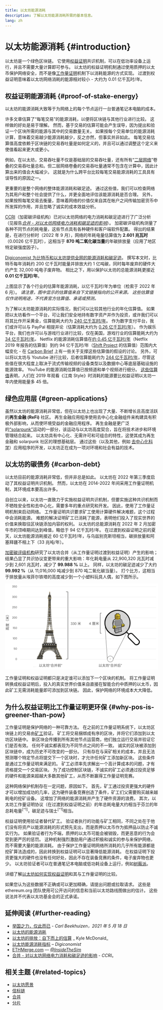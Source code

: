 ```yaml
---
title: 以太坊能源消耗
description: 了解以太坊能源消耗所需的基本信息。
lang: zh
---
```


# 以太坊能源消耗 {#introduction}

以太坊是一个绿色区块链。 它使用[权益证明](/developers/docs/consensus-mechanisms/pos)共识机制，可以在低功率设备上运行，并且不需要大量计算即可参与。 以太坊的权益证明机制通过使用质押的以太币保护网络安全，而不是像[工作量证明](/developers/docs/consensus-mechanisms/pow)机制下以消耗能源的方式实现。 过渡到权益证明意味着以太坊网络消耗的能源相对较小 - 大约为 0.01 亿千瓦时/年。

## 权益证明能源消耗 {#proof-of-stake-energy}

以太坊的能源消耗大致等于为网络上的每个节点运行一台普通笔记本电脑的成本。

许多文章估算了“每笔交易”的能源消耗，以便将区块链与其他行业进行比较。 这样做的好处是易于理解。 然而，基于交易的估算可能会产生误导，因为提出和验证一个区块所需的能源与其中的交易数量无关。 如果按每个交易单位的能源消耗计算，意味着交易越少能源消耗越少，反之亦然，但事实并非如此。 每笔交易估算值高度依赖于区块链的交易吞吐量是如何定义的，并且可以通过调整这个定义来使值看起来更大或更小。

例如，在以太坊，交易吞吐量不仅是基础层的交易吞吐量，还有所有“[二层网络](/layer-2/)”卷叠的交易吞吐量总和。但二层网络卷叠的交易吞吐量通常不包含在计算中，因此计算出来的值会大幅减少。 这就是为什么跨平台比较每笔交易能源消耗的工具具有误导性的原因之一。

更重要的是整个网络的整体能源消耗和碳足迹。 通过这些值，我们可以检查网络为其用户和整个社会提供了什么，并更全面地评估该能源消耗是否合理。 另外，如果按照每笔交易去衡量，意味着网络的价值仅来自其在帐户之间传输加密货币中所发挥的作用，并且忽略了诚实的成本效益分析。

[CCRI](https://carbon-ratings.com)（加密碳评级机构）已对以太坊网络的电力消耗和碳足迹进行了广泛分析（见报告[_合并 - 对以太坊网络电力消耗和碳足迹的影响_](https://carbon-ratings.com/eth-report-2022)）。 加密碳评级机构测量了各种不同节点的耗电量，这些节点具有各种硬件和客户端软件配置。 得出的结果是，在进行分析时（2022 年 9 月），网络的年耗电量估算值为 **2.601 兆瓦时**（0.0026 亿千瓦时），这相当于 **870 吨二氧化碳当量**的年碳排放量（应用了地区特定碳强度因子）。

[Digiconomist 为比特币和以太坊提供全网的能源消耗和碳足迹](https://digiconomist.net/ethereum-energy-consumption)。 撰写本文时，比特币每年消耗约 200 亿千瓦时能量并排放大约 1 亿吨碳，同时每年废弃的硬件大约产生 32,000 吨电子废弃物。 相比之下，用以保护以太坊的总能源消耗更接近 **0.01 亿千瓦时/年**。

<EnergyConsumptionChart />

上图显示了各个行业的估算年能源消耗，以亿千瓦时/年为单位（检索于 2022 年 6 月）。 _请注意，图中显示的估算值来自下文链接指向的公开来源。 这些估算值 仅作说明用途，不代表官方估算值、承诺或预测。_

为了解以太坊能源消耗的实际情况，我们可以比较其他行业的年化估算值。 如果把以太坊看作一个平台，可让我们安全地持有数字资产并作为投资，或许我们可以将其比作开采黄金，估算能耗大约为 [240 亿千瓦时/年](https://www.kitco.com/news/2021-05-17/Gold-s-energy-consumption-doubles-that-of-bitcoin-Galaxy-Digital.html)。 作为数字支付平台，我们或许可以与 PayPal 相提并论（估算消耗大约为 [0.26 亿千瓦时/年](https://app.impaakt.com/analyses/paypal-consumed-264100-mwh-of-energy-in-2020-24-from-non-renewable-sources-27261)）。 作为娱乐平台，我们也许可以与游戏行业进行比较，仅在美国，游戏行业的估算能耗大约为 [34 亿千瓦时/年](https://www.researchgate.net/publication/336909520_Toward_Greener_Gaming_Estimating_National_Energy_Use_and_Energy_Efficiency_Potential)_。_ Netflix 的能源消耗估算值在[约 0.45 亿千瓦时/年](https://s22.q4cdn.com/959853165/files/doc_downloads/2020/02/0220_Netflix_EnvironmentalSocialGovernanceReport_FINAL.pdf)（Netflix 2019 年报告的估算值）到约 94 亿千瓦时/年（[Shift Project](https://theshiftproject.org/en/article/unsustainable-use-online-video/) 的估算值）范围内大幅变化 - 在 [Carbon Brief](https://www.carbonbrief.org/factcheck-what-is-the-carbon-footprint-of-streaming-video-on-netflix) 上有一些关于支撑这些估算值的假设的讨论。 另外，可以将以太坊与 Youtube 进行比较，后者估算能耗约为 [244 亿千瓦时/年](https://thefactsource.com/how-much-electricity-does-youtube-use/)，尽管这些值在很大程度上取决于流式传输视频的设备类型以及数据中心等底层基础设施的能源效率。 YouTube 的能源消耗估算值已按频道和单个视频进行细分。 [这些估算值](https://thefactsource.com/how-much-electricity-does-youtube-use/)表明，人们在 2019 年观看《江南 Style》时消耗的能源要比权益证明以太坊一年内使用能量多 45 倍。

## 绿色应用层 {#green-applications}

虽然以太坊的能源消耗非常低，但在以太坊上也出现了大量、不断增长且高度活跃的**再生金融 (ReFi)** 社区。 再生金融应用程序使用去中心化金融组件来构建具有积极外部影响，从而使环境受益的金融应用程序。 再生金融是更广泛的[“solarpunk”](https://en.wikipedia.org/wiki/Solarpunk)运动的一部分，该运动与以太坊高度契合，旨在将技术进步和环境管理结合起来。 以太坊具有中心化、无需许可和可组合的特性，这使其成为再生金融和 solarpunk 社区的理想基础层。 通过这些（以及其他，例如 [去中心化科学](/desci/)）应用程序的开发，以太坊正在成为一项对环境和社会有益的技术。

## 以太坊的碳债务 {#carbon-debt}

以太坊目前的能源消耗非常低，但并非总是如此。 以太坊在 2022 年第三季度启动了其权益证明共识机制。 然而，以太坊在 2014-2022 年间采用工作量证明机制，其环境成本要高出许多。

自创立以来，以太坊一直致力于实施权益证明共识机制，但要实施这种共识机制而不牺牲安全性和去中心化，需要多年的重点研究和开发。 因此，使用了工作量证明机制来启动网络。 工作量证明共识要求矿工使用计算硬件解决难题，这个过程中会消耗能源。 难题的解决证明矿工已消耗了能源，表明他们投入了现实世界的价值来换取往区块链添加内容的权利。 以太坊的总能源消耗在 2022 年 2 月加密牛市的顶峰期间达到峰值，略低于 94 亿千瓦时/年。 在过渡到权益证明之前的夏天，以太坊能源消耗接近 60 亿千瓦时/年，与乌兹别克斯坦相当，碳排放量和阿塞拜疆不相上下（33 兆吨/年）。

[加密碳评级机构](https://carbon-ratings.com)研究了以太坊合并（从工作量证明过渡到权益证明）产生的影响；结果凸显了共识协议变更带来的重大影响：年化耗电量从 22,900,320 兆瓦时减少到 2,601 兆瓦时，减少了 **99.988 %** 以上。 同样，以太坊的碳足迹减少了大约 **99.992 %**（从 11,016,000 吨减少到 870 吨二氧化碳当量）。 打个比方，这相当于排放量从埃菲尔铁塔的高度减少到一个小塑料玩具人偶，如下图所示。

![以太坊合并前后的能源消耗比较。 左边是 330 米高的埃菲尔铁塔，右边是放大镜下 4 厘米高的塑料玩具人偶。](energy_consumption_pre_post_merge.png)

工作量证明和权益证明都只是决定谁可以添加下一个区块的机制。 将工作量证明转换成权益证明后，投入的真实世界价值来自直接在智能合约中质押的以太币，因此矿工无需消耗能量即可添加到区块链。 因此，保护网络的环境成本大大降低。

## 为什么权益证明比工作量证明更环保 {#why-pos-is-greener-than-pow}

工作量证明是保护网络的一种可靠方法。 在之前的工作量证明系统下，以太坊区块链上的交易由[矿工](/developers/docs/consensus-mechanisms/pow/mining)验证。 矿工将交易捆绑成有序的区块，并将它们添加到以太坊区块链中。 新区块会传播到所有其他节点运营商，他们独立运行交易并验证它们是否有效。 任何不诚实都表现为不同节点之间的不一致。 诚实的区块被添加到区块链中，成为历史不可改变的一部分。 只有存在与采矿相关的成本，并且无法预测哪个特定节点将提交下一个区块时，才允许任何矿工添加新区块。 这些条件是通过工作量证明来满足的。 矿工必须率先求解出一个高计算成本的问题，才有资格提交一个交易区块。 为了成功控制区块链，不诚实的矿工必须通过投资足够的硬件和能源来超越大多数其他矿工，从而不断赢得工作量证明竞赛。

这种网络保护机制存在一定问题，原因如下。 首先，矿工通过投资更强大的硬件才可以增加成功的几率，这为硬件装备竞赛创造了条件，矿工们父需要购买越来越耗电的挖矿设备。 这增加了网络的能源消耗并产生了硬件资源的浪费。 其次，以太坊工作量证明协议（在过渡到权益证明之前）的年总耗电量大约相当于芬兰的年总耗电量<sup>[^1]</sup>，碳足迹与瑞士<sup>[^1]</sup>相当。

权益证明使用验证者替代矿工。 验证者执行的功能与矿工相同，不同之处在于他们没有将资产以能源消耗的形式预先支出，而是质押以太币作为抵押品以防止不诚实行为。 如果验证者行为不端，质押的以太币可能会被销毁，而更恶意的行为会受到更严厉的惩罚。 这种机制强烈激励用户通过积极和诚实的参与来保护网络，而不需要大量的能源消耗。 由于保护工作量证明网络所消耗的几乎所有能源都是挖矿算法造成的，因此转换到权益证明可以显著降低能源消耗。 在权益证明下投资更强大的硬件也没有任何好处，因此不存在装备竞赛的条件，电子废弃物也更少。 以太坊验证者可以在普通笔记本电脑或低功耗设备上运行，例如[树莓派](https://ethereum-on-arm-documentation.readthedocs.io/en/latest/index.html)。

详细了解[以太坊如何实现权益证明](/developers/docs/consensus-mechanisms/pos)和其与工作量证明的比较。

<InfoBanner emoji=":evergreen_tree:">
  如果您认为这些数据不正确或可以更加精确，请提出问题或拉取请求。 这些是 ethereum.org 团队使用可公开访问的信息和当前以太坊路线图做出的估计。 这些说法并不代表以太坊基金会的正式承诺。 
</InfoBanner>

## 延伸阅读 {#further-reading}

- [举国之力，仅此而已](https://blog.ethereum.org/2021/05/18/country-power-no-more/) - _Carl Beekhuizen，2021 年 5 月 18 日_
- [以太坊的能源消耗](https://mirror.xyz/jmcook.eth/ODpCLtO4Kq7SCVFbU4He8o8kXs418ZZDTj0lpYlZkR8)
- [以太坊的排放：自下而上的估算](https://kylemcdonald.github.io/ethereum-emissions/) _ Kyle McDonald_
- [以太坊能源消耗指标](https://digiconomist.net/ethereum-energy-consumption/) – _Digiconomist_
- [ETHMerge.com](https://ethmerge.com/) — _[@InsideTheSim](https://twitter.com/InsideTheSim)_
- [合并 - 对以太坊网络电力消耗和碳足迹的影响](https://carbon-ratings.com/eth-report-2022) - _CCRI_。

## 相关主题 {#related-topics}

- [以太坊愿景](/upgrades/vision/)
- [信标链](/upgrades/beacon-chain)
- [合并](/upgrades/merge/)
- [分片](/upgrades/beacon-chain/)
